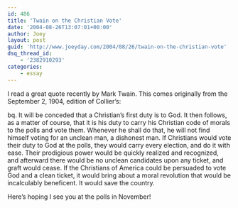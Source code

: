 ```yaml
---
id: 486
title: 'Twain on the Christian Vote'
date: '2004-08-26T13:07:01+00:00'
author: Joey
layout: post
guid: 'http://www.joeyday.com/2004/08/26/twain-on-the-christian-vote'
dsq_thread_id:
    - '2382910293'
categories:
    - essay
---
```


I read a great quote recently by Mark Twain. This comes originally from the September 2, 1904, edition of Collier’s:

bq. It will be conceded that a Christian’s first duty is to God. It then follows, as a matter of course, that it is his duty to carry his Christian code of morals to the polls and vote them. Whenever he shall do that, he will not find himself voting for an unclean man, a dishonest man. If Christians would vote their duty to God at the polls, they would carry every election, and do it with ease. Their prodigious power would be quickly realized and recognized, and afterward there would be no unclean candidates upon any ticket, and graft would cease. If the Christians of America could be persuaded to vote God and a clean ticket, it would bring about a moral revolution that would be incalculably beneficent. It would save the country.

Here’s hoping I see you at the polls in November!